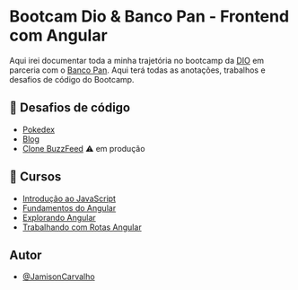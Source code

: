 
# Bootcam Dio & Banco Pan - Frontend com Angular

Aqui irei documentar toda a minha trajetória no bootcamp da [DIO](https://web.dio.me/home) em parceria com o [Banco Pan](https://www.bancopan.com.br/). Aqui terá todas as anotações, trabalhos e desafios de código do Bootcamp.


## 🔗 Desafios de código
- [Pokedex](https://github.com/JamisonCarvalho/bootcampDioAngular/tree/main/trabalhos/pokedex)
- [Blog](https://github.com/JamisonCarvalho/bootcampDioAngular/tree/main/trabalhos/blog)
- [Clone BuzzFeed](#) ⚠ em produção

## 🔗 Cursos
- [Introdução ao JavaScript](https://github.com/JamisonCarvalho/bootcampDioAngular/tree/main/trabalhos/01%20-%20introducao-js)
- [Fundamentos do Angular](https://github.com/JamisonCarvalho/bootcampDioAngular/tree/main/trabalhos/03%20-%20fundamento%20do%20angular)
- [Explorando Angular](https://github.com/JamisonCarvalho/bootcampDioAngular/tree/main/trabalhos/04-explorando-angular)
- [Trabalhando com Rotas Angular](https://github.com/JamisonCarvalho/bootcampDioAngular/tree/main/trabalhos/05-trabalhando-com-rotas-angular/rotas)

## Autor

- [@JamisonCarvalho](https://www.github.com/JamisonCarvalho)

